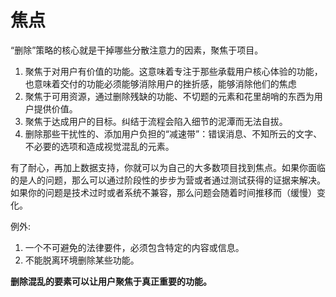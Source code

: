 # 焦点

“删除”策略的核心就是干掉哪些分散注意力的因素，聚焦于项目。

1. 聚焦于对用户有价值的功能。这意味着专注于那些承载用户核心体验的功能，也意味着交付的功能必须能够消除用户的挫折感，能够消除他们的焦虑
1. 聚焦于可用资源，通过删除残缺的功能、不切题的元素和花里胡哨的东西为用户提供价值。
1. 聚焦于达成用户的目标。纠结于流程会陷入细节的泥潭而无法自拔。
1. 删除那些干扰性的、添加用户负担的“减速带”：错误消息、不知所云的文字、不必要的选项和造成视觉混乱的元素。

有了耐心，再加上数据支持，你就可以为自己的大多数项目找到焦点。如果你面临的是人的问题，那么可以通过阶段性的步步为营或者通过测试获得的证据来解决。如果你的问题是技术过时或者系统不兼容，那么问题会随着时间推移而（缓慢）变化。

例外:

1. 一个不可避免的法律要件，必须包含特定的内容或信息。
1. 不能脱离环境删除某些功能。

**删除混乱的要素可以让用户聚焦于真正重要的功能。**

